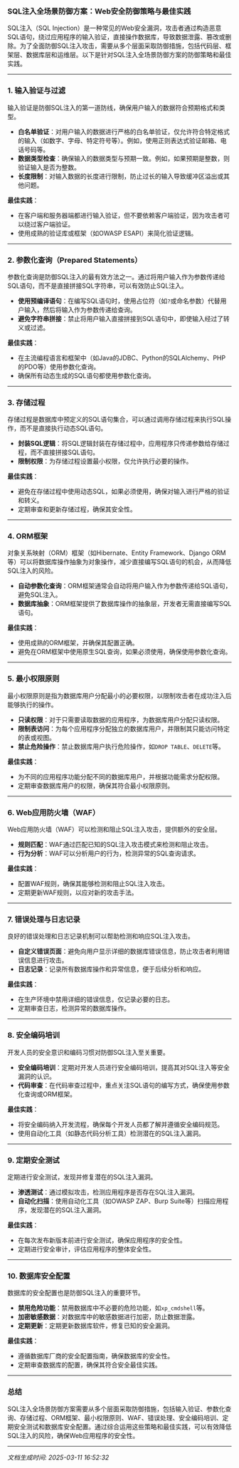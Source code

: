 ### SQL注入全场景防御方案：Web安全防御策略与最佳实践

SQL注入（SQL Injection）是一种常见的Web安全漏洞，攻击者通过构造恶意SQL语句，绕过应用程序的输入验证，直接操作数据库，导致数据泄露、篡改或删除。为了全面防御SQL注入攻击，需要从多个层面采取防御措施，包括代码层、框架层、数据库层和运维层。以下是针对SQL注入全场景防御方案的防御策略和最佳实践。

---

### 1. **输入验证与过滤**
输入验证是防御SQL注入的第一道防线，确保用户输入的数据符合预期格式和类型。

- **白名单验证**：对用户输入的数据进行严格的白名单验证，仅允许符合特定格式的输入（如数字、字母、特定符号等）。例如，使用正则表达式验证邮箱、电话号码等。
- **数据类型检查**：确保输入的数据类型与预期一致。例如，如果预期是整数，则验证输入是否为整数。
- **长度限制**：对输入数据的长度进行限制，防止过长的输入导致缓冲区溢出或其他问题。

**最佳实践**：
- 在客户端和服务器端都进行输入验证，但不要依赖客户端验证，因为攻击者可以绕过客户端验证。
- 使用成熟的验证库或框架（如OWASP ESAPI）来简化验证逻辑。

---

### 2. **参数化查询（Prepared Statements）**
参数化查询是防御SQL注入的最有效方法之一。通过将用户输入作为参数传递给SQL语句，而不是直接拼接SQL字符串，可以有效防止SQL注入。

- **使用预编译语句**：在编写SQL语句时，使用占位符（如`?`或命名参数）代替用户输入，然后将输入作为参数传递给查询。
- **避免字符串拼接**：禁止将用户输入直接拼接到SQL语句中，即使输入经过了转义或过滤。

**最佳实践**：
- 在主流编程语言和框架中（如Java的JDBC、Python的SQLAlchemy、PHP的PDO等）使用参数化查询。
- 确保所有动态生成的SQL语句都使用参数化查询。

---

### 3. **存储过程**
存储过程是数据库中预定义的SQL语句集合，可以通过调用存储过程来执行SQL操作，而不是直接执行动态SQL语句。

- **封装SQL逻辑**：将SQL逻辑封装在存储过程中，应用程序只传递参数给存储过程，而不直接拼接SQL语句。
- **限制权限**：为存储过程设置最小权限，仅允许执行必要的操作。

**最佳实践**：
- 避免在存储过程中使用动态SQL，如果必须使用，确保对输入进行严格的验证和转义。
- 定期审查和更新存储过程，确保其安全性。

---

### 4. **ORM框架**
对象关系映射（ORM）框架（如Hibernate、Entity Framework、Django ORM等）可以将数据库操作抽象为对象操作，减少直接编写SQL语句的机会，从而降低SQL注入的风险。

- **自动参数化查询**：ORM框架通常会自动将用户输入作为参数传递给SQL语句，避免SQL注入。
- **数据库抽象**：ORM框架提供了数据库操作的抽象层，开发者无需直接编写SQL语句。

**最佳实践**：
- 使用成熟的ORM框架，并确保其配置正确。
- 避免在ORM框架中使用原生SQL查询，如果必须使用，确保使用参数化查询。

---

### 5. **最小权限原则**
最小权限原则是指为数据库用户分配最小的必要权限，以限制攻击者在成功注入后能够执行的操作。

- **只读权限**：对于只需要读取数据的应用程序，为数据库用户分配只读权限。
- **限制表访问**：为每个应用程序分配独立的数据库用户，并限制其只能访问特定的表或视图。
- **禁止危险操作**：禁止数据库用户执行危险操作，如`DROP TABLE`、`DELETE`等。

**最佳实践**：
- 为不同的应用程序功能分配不同的数据库用户，并根据功能需求分配权限。
- 定期审查数据库用户的权限，确保其符合最小权限原则。

---

### 6. **Web应用防火墙（WAF）**
Web应用防火墙（WAF）可以检测和阻止SQL注入攻击，提供额外的安全层。

- **规则匹配**：WAF通过匹配已知的SQL注入攻击模式来检测和阻止攻击。
- **行为分析**：WAF可以分析用户的行为，检测异常的SQL查询请求。

**最佳实践**：
- 配置WAF规则，确保其能够检测和阻止SQL注入攻击。
- 定期更新WAF规则，以应对新的攻击手法。

---

### 7. **错误处理与日志记录**
良好的错误处理和日志记录机制可以帮助检测和响应SQL注入攻击。

- **自定义错误页面**：避免向用户显示详细的数据库错误信息，防止攻击者利用错误信息进行攻击。
- **日志记录**：记录所有数据库操作和异常信息，便于后续分析和响应。

**最佳实践**：
- 在生产环境中禁用详细的错误信息，仅记录必要的日志。
- 定期审查日志，检测异常的数据库操作。

---

### 8. **安全编码培训**
开发人员的安全意识和编码习惯对防御SQL注入至关重要。

- **安全编码培训**：定期对开发人员进行安全编码培训，提高其对SQL注入等安全漏洞的认识。
- **代码审查**：在代码审查过程中，重点关注SQL语句的编写方式，确保使用参数化查询或ORM框架。

**最佳实践**：
- 将安全编码纳入开发流程，确保每个开发人员都了解并遵循安全编码规范。
- 使用自动化工具（如静态代码分析工具）检测潜在的SQL注入漏洞。

---

### 9. **定期安全测试**
定期进行安全测试，发现并修复潜在的SQL注入漏洞。

- **渗透测试**：通过模拟攻击，检测应用程序是否存在SQL注入漏洞。
- **自动化扫描**：使用自动化工具（如OWASP ZAP、Burp Suite等）扫描应用程序，发现潜在的SQL注入漏洞。

**最佳实践**：
- 在每次发布新版本前进行安全测试，确保应用程序的安全性。
- 定期进行安全审计，评估应用程序的整体安全性。

---

### 10. **数据库安全配置**
数据库的安全配置也是防御SQL注入的重要环节。

- **禁用危险功能**：禁用数据库中不必要的危险功能，如`xp_cmdshell`等。
- **加密敏感数据**：对数据库中的敏感数据进行加密，防止数据泄露。
- **定期更新**：定期更新数据库软件，修复已知的安全漏洞。

**最佳实践**：
- 遵循数据库厂商的安全配置指南，确保数据库的安全性。
- 定期审查数据库的配置，确保其符合安全最佳实践。

---

### 总结
SQL注入全场景防御方案需要从多个层面采取防御措施，包括输入验证、参数化查询、存储过程、ORM框架、最小权限原则、WAF、错误处理、安全编码培训、定期安全测试和数据库安全配置。通过综合运用这些策略和最佳实践，可以有效降低SQL注入的风险，确保Web应用程序的安全性。

---

*文档生成时间: 2025-03-11 16:52:32*






















